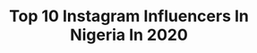 ---
title: Top 10 Instagram Influencers In Nigeria In 2020
description: >-
  Find top Instagram influencers in Nigeria in 2020. Most popular hashtags: #photooftheday #explorepage #saynotodomesticviolence #instaphoto.
platform: Instagram
profiles:
  - username: "_top.guy"
    fullname: >-
      LOOK MOM I CAN FLY!
    location: "Nigeria"
    followers: 8127
    engagement: 1799
    commentsToLikes: 0.092217
    id: ck6u5sw9ubji30j71ntdrn27q
    verified: false
    hashtags: "#fashionman, #fashionforkids, #fashionjunkie, #fashionlovers"
  - username: "o.k.o.r.t.i.e"
    fullname: >-
      Nancy Ayuk 💸
    location: "Nigeria"
    followers: 30920
    engagement: 1526
    commentsToLikes: 0.060645
    id: ck8t65a73c9j20j78getqwygm
    verified: false
    hashtags: "#stayhome, #dontrushchallenge"
  - username: "its_orezzi"
    fullname: >-
      loladey
    location: "Nigeria"
    followers: 2140
    engagement: 2926
    commentsToLikes: 0.154057
    id: ckap8gmlio82u0i78vgnk9llk
    verified: false
    hashtags: "#saynotodomesticviolence"
  - username: "kevoyb"
    fullname: >-
      Kevoy C. Burton🌙
    location: "Nigeria"
    followers: 6270
    engagement: 1712
    commentsToLikes: 0.104785
    id: ck5zz5murb4lx0i14uz2nwf08
    verified: false
    hashtags: "#lagos, #josephfilmproject, #ghollywood, #valentinesday"
  - username: "beelalgy"
    fullname: >-
      BILAL ADO GAYA 
    location: "Nigeria"
    followers: 131702
    engagement: 1552
    commentsToLikes: 0.045412
    id: ckap0v4mxrxy20i78dunjs1jp
    verified: false
    hashtags: ""
  - username: "thayour_b"
    fullname: >-
      OYINDAMOLA✨
    location: "Nigeria"
    followers: 21414
    engagement: 1443
    commentsToLikes: 0.077709
    id: ck5hos67kq4ru0i11zqxzuidi
    verified: false
    hashtags: "#ogunstatecorper, #nysc, #knowyouchallenge"
  - username: "dfw_oma"
    fullname: >-
      Alozie oma
    location: "Nigeria"
    followers: 24017
    engagement: 1339
    commentsToLikes: 0.067013
    id: ck8syg97rkqnd0j78fjfmxwpz
    verified: false
    hashtags: "#skin, #picoftheday, #skincareroutine, #pool"
  - username: "colormanola"
    fullname: >-
      𝕆𝕝𝕒 𝕊𝕡𝕖𝕔𝕥𝕖𝕣
    location: "Nigeria"
    followers: 6338
    engagement: 1421
    commentsToLikes: 0.094346
    id: ck6u80kxqoqha0j714ny48adf
    verified: false
    hashtags: "#dubai, #deleted, #explore, #roomdecor"
  - username: "choco__leee"
    fullname: >-
      Fisher Vanessa
    location: "Nigeria"
    followers: 14854
    engagement: 1285
    commentsToLikes: 0.060752
    id: ck8t653oac8nt0j781ov1o1qx
    verified: false
    hashtags: "#exploretocreate, #cutie, #facelab, #nude"
  - username: "o.oyinda"
    fullname: >-
      Oyinlola Oyindamola 🌸 👑✨💫
    location: "Nigeria"
    followers: 17481
    engagement: 1193
    commentsToLikes: 0.064924
    id: ck6tvfw7gm08n0j71cisrnqx6
    verified: false
    hashtags: "#keepitfreshwithcloseup, #keepitfreshgeng, #feministchallenge"
---